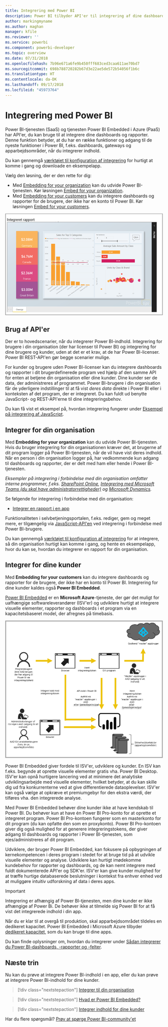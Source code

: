 ```yaml
---
title: Integrering med Power BI
description: Power BI tilbyder API'er til integrering af dine dashboards og rapporter i applikationer.
author: markingmyname
ms.author: maghan
manager: kfile
ms.reviewer: ''
ms.service: powerbi
ms.component: powerbi-developer
ms.topic: overview
ms.date: 07/31/2018
ms.openlocfilehash: 7b96e671a6fe9b450fff683ced3caa611ae70bd7
ms.sourcegitcommit: 698b788720282b67d3e22ae5de572b54056f1b6c
ms.translationtype: HT
ms.contentlocale: da-DK
ms.lasthandoff: 09/17/2018
ms.locfileid: "45973764"
---
```

# <a name="embedding-with-power-bi"></a>Integrering med Power BI

Power BI-tjenesten (SaaS) og tjenesten Power BI Embedded i Azure (PaaS) har API'er, du kan bruge til at integrere dine dashboards og rapporter. Denne funktion betyder, at du har en række funktioner og adgang til de nyeste funktioner i Power BI, f.eks. dashboards, gateways og apparbejdsområder, når du integrerer indhold.

Du kan gennemgå [værktøjet til konfiguration af integrering](https://aka.ms/embedsetup) for hurtigt at komme i gang og downloade en eksempelapp.

Vælg den løsning, der er den rette for dig:

* Med [Embedding for your organization](embedding.md#embedding-for-your-organization) kan du udvide Power BI-tjenesten. Kør løsningen [Embed for your organization](https://aka.ms/embedsetup/UserOwnsData).
* Med [Embedding for your customers](embedding.md#embedding-for-your-customers) kan du integrere dashboards og rapporter for de brugere, der ikke har en konto til Power BI. Kør løsningen [Embed for your customers](https://aka.ms/embedsetup/AppOwnsData).

![PBIE-eksempel](media/what-can-you-do/what-can-you-do-02.png)

## <a name="using-apis"></a>Brug af API'er

Der er to hovedscenarier, når du integrerer Power BI-indhold.  Integrering for brugere i din organisation (der har licenser til Power BI) og integrering for dine brugere og kunder, uden at det er et krav, at de har Power BI-licenser. Power BI REST-API'en gør begge scenarier mulige.

For kunder og brugere uden Power BI-licenser kan du integrere dashboards og rapporter i dit brugerdefinerede program ved hjælp af den samme API for enten at betjene din organisation eller dine kunder. Dine kunder ser de data, der administreres af programmet. Power BI-brugere i din organisation får de yderligere indstillinger til at få vist *deres data* direkte i Power BI eller i konteksten af det program, der er integreret. Du kan fuldt ud benytte JavaScript- og REST-API'erne til dine integreringsbehov.

Du kan få vist et eksempel på, hvordan integrering fungerer under [Eksempel på integrering af JavaScript](https://microsoft.github.io/PowerBI-JavaScript/demo/).

## <a name="embedding-for-your-organization"></a>Integrer for din organisation

Med **Embedding for your organization** kan du udvide Power BI-tjenesten. Hvis du bruger integrering for din organisationen kræver det, at brugerne af dit program logger på Power BI-tjenesten, når de vil have vist deres indhold. Når en person i din organisation logger på, har vedkommende kun adgang til dashboards og rapporter, der er delt med ham eller hende i Power BI-tjenesten.

*Eksempler på integrering i forbindelse med din organisation omfatter interne programmer, f.eks. [SharePoint Online](https://powerbi.microsoft.com/blog/integrate-power-bi-reports-in-sharepoint-online/), [Integrering med Microsoft Teams (du skal have administratorrettigheder)](https://powerbi.microsoft.com/blog/power-bi-teams-up-with-microsoft-teams/) og [Microsoft Dynamics](https://docs.microsoft.com/dynamics365/customer-engagement/basics/add-edit-power-bi-visualizations-dashboard).*

Se følgende for integrering i forbindelse med din organisation:

* [Integrer en rapport i en app](embed-sample-for-your-organization.md)

Funktionaliteten i selvbetjeningsportalen, f.eks. rediger, gem og meget mere, er tilgængelig via [JavaScript-API'en](https://github.com/Microsoft/PowerBI-JavaScript) ved integrering i forbindelse med Power BI-brugere.

Du kan gennemgå [værktøjet til konfiguration af integrering](https://aka.ms/embedsetup/UserOwnsData) for at integrere, så din organisation hurtigt kan komme i gang, og hente en eksempelapp, hvor du kan se, hvordan du integrerer en rapport for din organisation.

## <a name="embedding-for-your-customers"></a>Integrer for dine kunder

Med **Embedding for your customers** kan du integrere dashboards og rapporter for de brugere, der ikke har en konto til Power BI. Integrering for dine kunder kaldes også **Power BI Embedded**.

[Power BI Embedded](azure-pbie-what-is-power-bi-embedded.md) er en **Microsoft Azure**-tjeneste, der gør det muligt for uafhængige softwareleverandører (ISV'er) og udviklere hurtigt at integrere visuelle elementer, rapporter og dashboards i et program via en kapacitetsbaseret model, der afregnes på timebasis.

![Integreringsflow for integrering i forbindelse med dine kunder](media/embedding/powerbi-embed-flow.png)

Power BI Embedded giver fordele til ISV'er, udviklere og kunder. En ISV kan f.eks. begynde at oprette visuelle elementer gratis vha. Power BI Desktop. ISV'er kan opnå hurtigere lancering ved at minimere det analytiske udviklingsarbejde med visuelle elementer, hvilket betyder, at du kan skille dig ud fra konkurrenterne ved at give differentierede dataoplevelser. ISV'er kan også vælge at opkræve et premiumgebyr for den ekstra værdi, der tilføres vha. den integrerede analyse.

Med Power BI Embedded behøver dine kunder ikke at have kendskab til Power BI. Du behøver kun at have én Power BI Pro-konto for at oprette et integreret program. Power BI Pro-kontoen fungerer som en masterkonto for dit program (du kan opfatte den som en proxykonto). Power BI Pro-kontoen giver dig også mulighed for at generere integreringstokens, der giver adgang til dashboards og rapporter i Power BI-tjenesten, som ejes/administreres af dit program.

Udviklere, der bruger Power BI Embedded, kan fokusere på opbygningen af kernekompetencen i deres program i stedet for at bruge tid på at udvikle visuelle elementer og analyse. Udviklere kan hurtigt imødekomme kundebehov for rapporter og dashboards, og de kan nemt integrere med fuldt dokumenterede API'er og SDK'er. ISV'er kan give kunder mulighed for at træffe hurtige databaserede beslutninger i kontekst fra enhver enhed ved at muliggøre intuitiv udforskning af data i deres apps.

> [!IMPORTANT]
> Integrering er afhængig af Power BI-tjenesten, men dine kunder er ikke afhængige af Power Bi. De behøver ikke at tilmelde sig Power BI for at få vist det integrerede indhold i din app.

Når du er klar til at overgå til produktion, skal apparbejdsområdet tildeles en dedikeret kapacitet. Power BI Embedded i Microsoft Azure tilbyder [dedikeret kapacitet](azure-pbie-create-capacity.md), som du kan bruge til dine apps.

Du kan finde oplysninger om, hvordan du integrerer under [Sådan integrerer du Power BI-dashboards, -rapporter og -felter](embed-sample-for-customers.md).

## <a name="next-steps"></a>Næste trin

Nu kan du prøve at integrere Power BI-indhold i en app, eller du kan prøve at integrere Power BI-indhold for dine kunder.

> [!div class="nextstepaction"]
> [Integrer til din organisation](embed-sample-for-your-organization.md)

> [!div class="nextstepaction"]
> [Hvad er Power BI Embedded?](azure-pbie-what-is-power-bi-embedded.md)

> [!div class="nextstepaction"]
>[Integrer indhold for dine kunder](embed-sample-for-customers.md)

Har du flere spørgsmål? [Prøv at spørge Power BI-community'et](http://community.powerbi.com/)